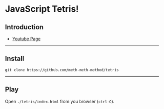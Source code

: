 # JavaScript Tetris!

## Introduction

* [Youtube Page](https://www.youtube.com/watch?v=H2aW5V46khA)

---

## Install

```
git clone https://github.com/meth-meth-method/tetris
```

---

## Play

Open `./tetris/index.html` from you browser (`ctrl-O`).